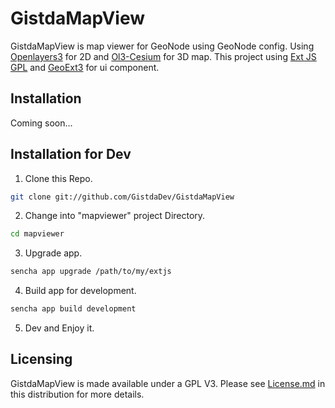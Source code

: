 # GistdaMapView
GistdaMapView is map viewer for GeoNode using GeoNode config. 
Using [Openlayers3](openlayers.org) for 2D and [Ol3-Cesium](openlayers.org/ol3-cesium) for 3D map.
This project using [Ext JS GPL](https://www.sencha.com/legal/gpl/) and [GeoExt3](geoext.github.io/geoext3/) for ui component.

## Installation
  Coming soon...

## Installation for Dev
1. Clone this Repo.  
  ```sh
  git clone git://github.com/GistdaDev/GistdaMapView
  ```
2. Change into "mapviewer" project Directory.  
  ```sh
  cd mapviewer
  ```
3. Upgrade app.  
  ```sh
  sencha app upgrade /path/to/my/extjs
  ```
4. Build app for development.  
  ```sh
  sencha app build development
  ```
5. Dev and Enjoy it.  

## Licensing
GistdaMapView is made available under a GPL V3. Please see [License.md](License.md) in this distribution for more details.